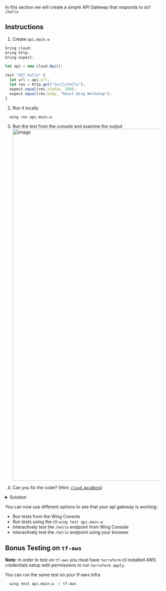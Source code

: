 In this section we will create a simple API Gateway that responds to `GET /hello`

## Instructions

1. Create `api.main.w`
  ```ts
  bring cloud;
  bring http;
  bring expect;

  let api = new cloud.Api();

  test "GET hello" {
    let url = api.url;
    let res = http.get("{url}/hello");
    expect.equal(res.status, 200);
    expect.equal(res.body, "React Wing Workshop");
  }
  ```
2. Run it locally
```sh
  wing run api.main.w
```
3. Run the test from the console and examine the output
   <img width="1134" alt="image" src="https://github.com/ekeren/react-wing-workshop/assets/1727147/28a3f485-d589-46f0-a154-a1968bc56949">

5. Can you fix the code? (Hint: [`cloud.Api`docs](https://www.winglang.io/docs/standard-library/cloud/api))

  <details>
    <summary>Solution</summary>
``` 
    api.get("/hello", inflight () => {
      return {
        status:200,
        body:"React Wing Workshop"
      };
    });
```
  </details>

You can now use different options to see that your api gateway is working: 
- Run tests from the Wing Console 
- Run tests using the cli `wing test api.main.w`
- Interactively test the `/hello` endpoint from Wing Console
- Interactively test  the `/hello` endpoint using your browser

## Bonus Testing on `tf-aws`

**Note**: in order to test on `tf-aws` you must have  `terraform` cli installed AWS credentials setup with 
permissions to run `terraform apply`.
  

You can run the same test on your tf-aws infra
```sh
  wing test api.main.w -t tf-aws
```


